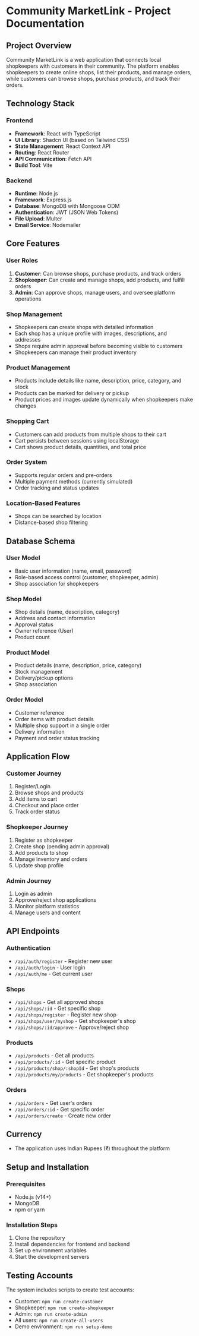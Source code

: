 # Community MarketLink - Project Documentation

## Project Overview

Community MarketLink is a web application that connects local shopkeepers with customers in their community. The platform enables shopkeepers to create online shops, list their products, and manage orders, while customers can browse shops, purchase products, and track their orders.

## Technology Stack

### Frontend
- **Framework**: React with TypeScript
- **UI Library**: Shadcn UI (based on Tailwind CSS)
- **State Management**: React Context API
- **Routing**: React Router
- **API Communication**: Fetch API
- **Build Tool**: Vite

### Backend
- **Runtime**: Node.js
- **Framework**: Express.js
- **Database**: MongoDB with Mongoose ODM
- **Authentication**: JWT (JSON Web Tokens)
- **File Upload**: Multer
- **Email Service**: Nodemailer

## Core Features

### User Roles
1. **Customer**: Can browse shops, purchase products, and track orders
2. **Shopkeeper**: Can create and manage shops, add products, and fulfill orders
3. **Admin**: Can approve shops, manage users, and oversee platform operations

### Shop Management
- Shopkeepers can create shops with detailed information
- Each shop has a unique profile with images, descriptions, and addresses
- Shops require admin approval before becoming visible to customers
- Shopkeepers can manage their product inventory

### Product Management
- Products include details like name, description, price, category, and stock
- Products can be marked for delivery or pickup
- Product prices and images update dynamically when shopkeepers make changes

### Shopping Cart
- Customers can add products from multiple shops to their cart
- Cart persists between sessions using localStorage
- Cart shows product details, quantities, and total price

### Order System
- Supports regular orders and pre-orders
- Multiple payment methods (currently simulated)
- Order tracking and status updates

### Location-Based Features
- Shops can be searched by location
- Distance-based shop filtering

## Database Schema

### User Model
- Basic user information (name, email, password)
- Role-based access control (customer, shopkeeper, admin)
- Shop association for shopkeepers

### Shop Model
- Shop details (name, description, category)
- Address and contact information
- Approval status
- Owner reference (User)
- Product count

### Product Model
- Product details (name, description, price, category)
- Stock management
- Delivery/pickup options
- Shop association

### Order Model
- Customer reference
- Order items with product details
- Multiple shop support in a single order
- Delivery information
- Payment and order status tracking

## Application Flow

### Customer Journey
1. Register/Login
2. Browse shops and products
3. Add items to cart
4. Checkout and place order
5. Track order status

### Shopkeeper Journey
1. Register as shopkeeper
2. Create shop (pending admin approval)
3. Add products to shop
4. Manage inventory and orders
5. Update shop profile

### Admin Journey
1. Login as admin
2. Approve/reject shop applications
3. Monitor platform statistics
4. Manage users and content

## API Endpoints

### Authentication
- `/api/auth/register` - Register new user
- `/api/auth/login` - User login
- `/api/auth/me` - Get current user

### Shops
- `/api/shops` - Get all approved shops
- `/api/shops/:id` - Get specific shop
- `/api/shops/register` - Register new shop
- `/api/shops/user/myshop` - Get shopkeeper's shop
- `/api/shops/:id/approve` - Approve/reject shop

### Products
- `/api/products` - Get all products
- `/api/products/:id` - Get specific product
- `/api/products/shop/:shopId` - Get shop's products
- `/api/products/my/products` - Get shopkeeper's products

### Orders
- `/api/orders` - Get user's orders
- `/api/orders/:id` - Get specific order
- `/api/orders/create` - Create new order

## Currency
- The application uses Indian Rupees (₹) throughout the platform

## Setup and Installation

### Prerequisites
- Node.js (v14+)
- MongoDB
- npm or yarn

### Installation Steps
1. Clone the repository
2. Install dependencies for frontend and backend
3. Set up environment variables
4. Start the development servers

## Testing Accounts
The system includes scripts to create test accounts:
- Customer: `npm run create-customer`
- Shopkeeper: `npm run create-shopkeeper`
- Admin: `npm run create-admin`
- All users: `npm run create-all-users`
- Demo environment: `npm run setup-demo`
